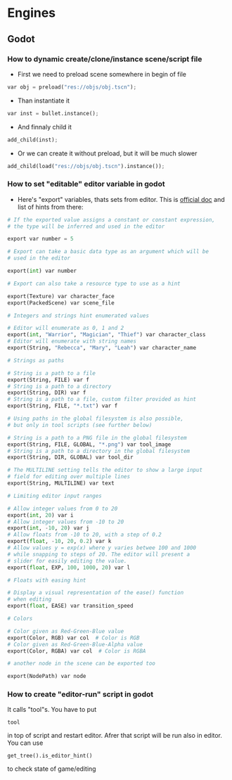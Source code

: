 # Engines

## Godot

### How to dynamic create/clone/instance scene/script file

- First we need to preload scene somewhere in begin of file

```python
var obj = preload("res://objs/obj.tscn");
```

- Than instantiate it

```python
var inst = bullet.instance();
```

- And finnaly child it

```python
add_child(inst);
```
- Or we can create it without preload, but it will be much slower

```python
add_child(load("res://objs/obj.tscn").instance());
```

### How to set "editable" editor variable in godot

- Here's "export" variables, thats sets from editor. This is [official doc](https://godot.readthedocs.io/en/latest/learning/scripting/gdscript/gdscript_basics.html#exports) and list of hints from there:

```python
# If the exported value assigns a constant or constant expression,
# the type will be inferred and used in the editor

export var number = 5

# Export can take a basic data type as an argument which will be
# used in the editor

export(int) var number

# Export can also take a resource type to use as a hint

export(Texture) var character_face
export(PackedScene) var scene_file

# Integers and strings hint enumerated values

# Editor will enumerate as 0, 1 and 2
export(int, "Warrior", "Magician", "Thief") var character_class
# Editor will enumerate with string names
export(String, "Rebecca", "Mary", "Leah") var character_name

# Strings as paths

# String is a path to a file
export(String, FILE) var f
# String is a path to a directory
export(String, DIR) var f
# String is a path to a file, custom filter provided as hint
export(String, FILE, "*.txt") var f

# Using paths in the global filesystem is also possible,
# but only in tool scripts (see further below)

# String is a path to a PNG file in the global filesystem
export(String, FILE, GLOBAL, "*.png") var tool_image
# String is a path to a directory in the global filesystem
export(String, DIR, GLOBAL) var tool_dir

# The MULTILINE setting tells the editor to show a large input
# field for editing over multiple lines
export(String, MULTILINE) var text

# Limiting editor input ranges

# Allow integer values from 0 to 20
export(int, 20) var i
# Allow integer values from -10 to 20
export(int, -10, 20) var j
# Allow floats from -10 to 20, with a step of 0.2
export(float, -10, 20, 0.2) var k
# Allow values y = exp(x) where y varies betwee 100 and 1000
# while snapping to steps of 20. The editor will present a
# slider for easily editing the value.
export(float, EXP, 100, 1000, 20) var l

# Floats with easing hint

# Display a visual representation of the ease() function
# when editing
export(float, EASE) var transition_speed

# Colors

# Color given as Red-Green-Blue value
export(Color, RGB) var col  # Color is RGB
# Color given as Red-Green-Blue-Alpha value
export(Color, RGBA) var col  # Color is RGBA

# another node in the scene can be exported too

export(NodePath) var node
```

### How to create "editor-run" script in godot
It calls "tool"s. You have to put 

```
tool
```
in top of script and restart editor. Afrer that script will be run also in editor.
You can use
```
get_tree().is_editor_hint()
```
to check state of game/editing
